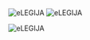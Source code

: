 <img align="center" src="https://github-readme-stats.vercel.app/api/top-langs/?username=eLEGIJA&layout=compact&hide=htm&theme=radical" alt="eLEGIJA" />
<img align="center" src="https://github-readme-stats.vercel.app/api?username=eLEGIJA&show_icons=true&theme=radical&bg_color=ffffff" alt="eLEGIJA" />
<p align="left"> <img src="https://komarev.com/ghpvc/?username=eLEGIJA" alt="eLEGIJA" /> </p>
